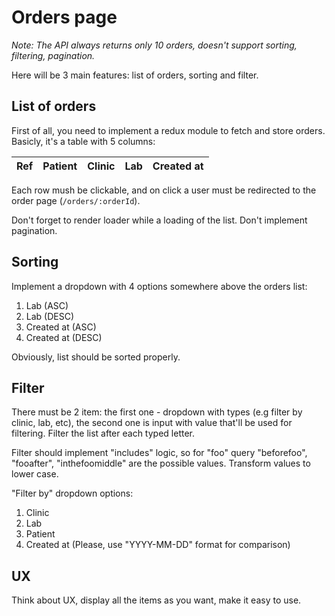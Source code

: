# Orders page

*Note: The API always returns only 10 orders, doesn't support sorting, filtering, pagination.*

Here will be 3 main features: list of orders, sorting and filter.

## List of orders

First of all, you need to implement a redux module to fetch and store orders.
Basicly, it's a table with 5 columns:

Ref | Patient | Clinic | Lab | Created at
--- | ------- | ------ | --- | ----------

Each row mush be clickable, and on click a user must be redirected to the order page (`/orders/:orderId`).

Don't forget to render loader while a loading of the list. Don't implement pagination.

## Sorting

Implement a dropdown with 4 options somewhere above the orders list:

1. Lab (ASC)
2. Lab (DESC)
3. Created at (ASC)
4. Created at (DESC)

Obviously, list should be sorted properly.

## Filter

There must be 2 item: the first one - dropdown with types (e.g filter by clinic, lab, etc), the second one is input with value that'll be used for filtering. Filter the list after each typed letter.

Filter should implement "includes" logic, so for "foo" query "beforefoo", "fooafter", "inthefoomiddle" are the possible values. Transform values to lower case.

"Filter by" dropdown options:
1. Clinic 
2. Lab
3. Patient
4. Created at (Please, use "YYYY-MM-DD" format for comparison)

## UX

Think about UX, display all the items as you want, make it easy to use.

